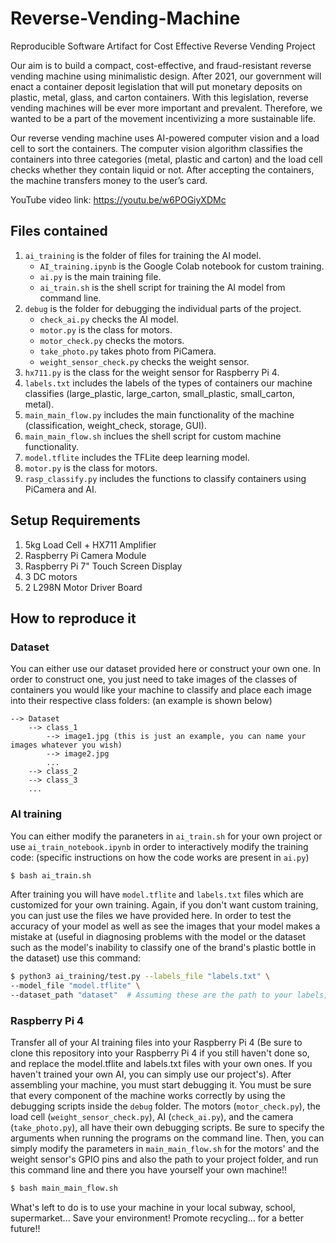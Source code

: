 # Reverse-Vending-Machine
Reproducible Software Artifact for Cost Effective Reverse Vending Project

Our aim is to build a compact, cost-effective, and fraud-resistant reverse vending machine using minimalistic design. After 2021, our government will enact a container deposit legislation that will put monetary deposits on plastic, metal, glass, and carton containers. With this legislation, reverse vending machines will be ever more important and prevalent. Therefore, we wanted to be a part of the movement incentivizing a more sustainable life.

Our reverse vending machine uses AI-powered computer vision and a load cell to sort the containers. The computer vision algorithm classifies the containers into three categories (metal, plastic and carton) and the load cell checks whether they contain liquid or not. After accepting the containers, the machine transfers money to the user’s card.

YouTube video link: https://youtu.be/w6POGiyXDMc 

## Files contained
1) ```ai_training``` is the folder of files for training the AI model. 
    * ```AI_training.ipynb``` is the Google Colab notebook for custom training.
    * ```ai.py``` is the main training file.
    * ```ai_train.sh``` is the shell script for training the AI model from command line.
2) ```debug``` is the folder for debugging the individual parts of the project.
    * ```check_ai.py``` checks the AI model.
    * ```motor.py``` is the class for motors.
    * ```motor_check.py``` checks the motors.
    * ```take_photo.py``` takes photo from PiCamera.
    * ```weight_sensor_check.py``` checks the weight sensor.
3) ```hx711.py``` is the class for the weight sensor for Raspberry Pi 4.
4) ```labels.txt``` includes the labels of the types of containers our machine classifies (large_plastic, large_carton, small_plastic, small_carton, metal).
5) ```main_main_flow.py``` includes the main functionality of the machine (classification, weight_check, storage, GUI).
6) ```main_main_flow.sh``` inclues the shell script for custom machine functionality.
7) ```model.tflite``` includes the TFLite deep learning model. 
8) ```motor.py``` is the class for motors.
9) ```rasp_classify.py``` includes the functions to classify containers using PiCamera and AI.

## Setup Requirements
1) 5kg Load Cell + HX711 Amplifier
2) Raspberry Pi Camera Module
3) Raspberry Pi 7" Touch Screen Display
4) 3 DC motors
5) 2 L298N Motor Driver Board

## How to reproduce it
### Dataset
You can either use our dataset provided here or construct your own one. In order to construct one, you just need to take images of the classes of containers you would like your machine to classify and place each image into their respective class folders: (an example is shown below)
```
--> Dataset
    --> class_1
        --> image1.jpg (this is just an example, you can name your images whatever you wish)
        --> image2.jpg
        ...
    --> class_2
    --> class_3
    ...
```

### AI training
You can  either modify the paraneters in ```ai_train.sh``` for your own project or use ```ai_train_notebook.ipynb``` in order to interactively modify the training code: (specific instructions on how the code works are present in ```ai.py```)
```sh
$ bash ai_train.sh
```
After training you will have ```model.tflite``` and ```labels.txt``` files which are customized for your own training. Again, if you don't want custom training, you can just use the files we have provided here. In order to test the accuracy of your model as well as see the images that your model makes a mistake at (useful in diagnosing problems with the model or the dataset such as the model's inability to classify one of the brand's plastic bottle in the dataset) use this command:
```sh
$ python3 ai_training/test.py --labels_file "labels.txt" \
--model_file "model.tflite" \
--dataset_path "dataset"  # Assuming these are the path to your labels, model, and dataset 
```


### Raspberry Pi 4
Transfer all of your AI training files into your Raspberry Pi 4 (Be sure to clone this repository into your Raspberry Pi 4 if you still haven't done so, and replace the model.tflite and labels.txt files with your own ones. If you haven't trained your own AI, you can simply use our project's). 
After assembling your machine, you must start debugging it. You must be sure that every component of the machine works correctly by using the debugging scripts inside the ```debug``` folder. The motors (```motor_check.py```), the load cell (```weight_sensor_check.py```), AI (```check_ai.py```), and the camera (```take_photo.py```), all have their own debugging scripts. Be sure to specify the arguments when running the programs on the command line. 
Then, you can simply modify the parameters in ```main_main_flow.sh``` for the motors' and the weight sensor's GPIO pins and also the path to your project folder, and run  this command line and there you have yourself your own machine!! 
```sh
$ bash main_main_flow.sh
```
What's left to do is to use your machine in your local subway, school, supermarket... Save your environment! Promote recycling... for a better future!!
